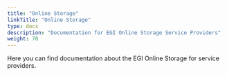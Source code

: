 ```yaml
---
title: "Online Storage"
linkTitle: "Online Storage"
type: docs
description: "Documentation for EGI Online Storage Service Providers"
weight: 70
---
```


Here you can find documentation about the EGI Online Storage for service providers.
